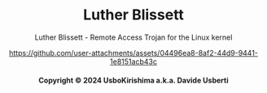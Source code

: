 <div align="center">

# Luther Blissett
Luther Blissett - Remote Access Trojan for the Linux kernel


https://github.com/user-attachments/assets/04496ea8-8af2-44d9-9441-1e8151acb43c




#### Copyright © 2024 UsboKirishima a.k.a. Davide Usberti

</div>
